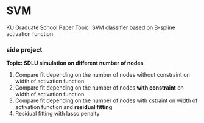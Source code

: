 # SVM
KU Graduate School Paper Topic: SVM classifier based on B-spline activation function



### side project
**Topic: SDLU simulation on different number of nodes**
 1. Compare fit depending on the number of nodes without constraint on width of activation function
 2. Compare fit depending on the number of nodes **with constraint** on width of activation function
 3. Compare fit depending on the number of nodes with cstraint on width of activation function and **residual fitting**
 4. Residual fitting with lasso penalty
